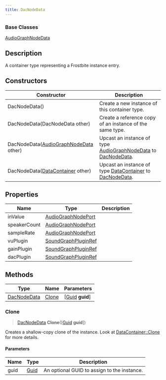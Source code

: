 ```yaml
---
title: DacNodeData
---
```

### Base Classes

[AudioGraphNodeData](AudioGraphNodeData)

## Description

A container type representing a Frostbite instance entry.

## Constructors

| Constructor                                                            | Description                                                                                                   |
| ---------------------------------------------------------------------- | ------------------------------------------------------------------------------------------------------------- |
| DacNodeData()                                                          | Create a new instance of this container type.                                                                 |
| DacNodeData(DacNodeData other)                                         | Create a reference copy of an instance of the same type.                                                      |
| DacNodeData([AudioGraphNodeData](AudioGraphNodeData) other)            | Upcast an instance of type [AudioGraphNodeData](AudioGraphNodeData) to [DacNodeData](DacNodeData).            |
| DacNodeData([DataContainer](/vext/ref/shared/class/datacontainer) other) | Upcast an instance of type [DataContainer](/vext/ref/shared/class/datacontainer) to [DacNodeData](DacNodeData). |

## Properties

| Name         | Type                                       | Description |
| ------------ | ------------------------------------------ | ----------- |
| inValue      | [AudioGraphNodePort](AudioGraphNodePort)   |             |
| speakerCount | [AudioGraphNodePort](AudioGraphNodePort)   |             |
| sampleRate   | [AudioGraphNodePort](AudioGraphNodePort)   |             |
| vuPlugin     | [SoundGraphPluginRef](SoundGraphPluginRef) |             |
| gainPlugin   | [SoundGraphPluginRef](SoundGraphPluginRef) |             |
| dacPlugin    | [SoundGraphPluginRef](SoundGraphPluginRef) |             |

## Methods

| Type                       | Name            | Parameters                                     |
| -------------------------- | --------------- | ---------------------------------------------- |
| [DacNodeData](DacNodeData) | [Clone](#clone) | \[[Guid](/vext/ref/shared/class/guid) **guid**\] |

### Clone

> [DacNodeData](DacNodeData) **Clone**(\[[Guid](/vext/ref/shared/class/guid) **guid**\])

Creates a shallow-copy clone of the instance. Look at [DataContainer::Clone](/vext/ref/shared/class/datacontainer#clone) for more details.

#### Parameters

| Name | Type         | Description                                 |
| ---- | ------------ | ------------------------------------------- |
| guid | [Guid](Guid) | An optional GUID to assign to the instance. |
